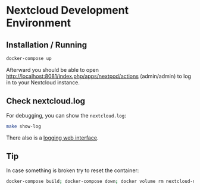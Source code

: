 # Nextcloud Development Environment

## Installation / Running

```bash
docker-compose up
```

Afterward you should be able to open <http://localhost:8081/index.php/apps/nextpod/actions> (admin/admin) to
log in to your Nextcloud instance.

## Check nextcloud.log

For debugging, you can show the `nextcloud.log`:

```bash
make show-log
```

There also is a [logging web interface](http://localhost:8081/index.php/settings/admin/logging).

## Tip

In case something is broken try to reset the container:

```bash
docker-compose build; docker-compose down; docker volume rm nextcloud-nextpod_nextcloud
```

